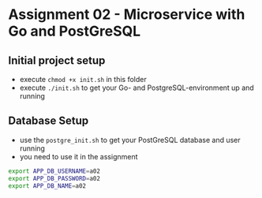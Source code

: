 # Assignment 02 - Microservice with Go and PostGreSQL

## Initial project setup 
- execute `chmod +x init.sh` in this folder
- execute `./init.sh` to get your Go- and PostgreSQL-environment up and running

## Database Setup
- use the `postgre_init.sh` to get your PostGreSQL database and user running
- you need to use it in the assignment

```bash
export APP_DB_USERNAME=a02
export APP_DB_PASSWORD=a02
export APP_DB_NAME=a02
```

